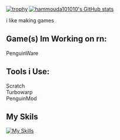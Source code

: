 [![trophy](https://github-profile-trophy.vercel.app/?username=hammouda101010)](https://github.com/ryo-ma/github-profile-trophy)
[![hammouda101010's GitHub stats](https://github-readme-stats.vercel.app/api?username=hammouda101010&theme=dark&show_icons=true)](https://github.com/anuraghazra/github-readme-stats)

i like making games

## Game(s) Im Working on rn:
PenguinWare

## Tools i Use:
Scratch\
Turbowarp\
PenguinMod

## My Skils
[![My Skills](https://skillicons.dev/icons?i=js,html,css,js,nodejs,npm,py,robloxstudio,twitter,github,git,vscode,windows)](https://skillicons.dev)
